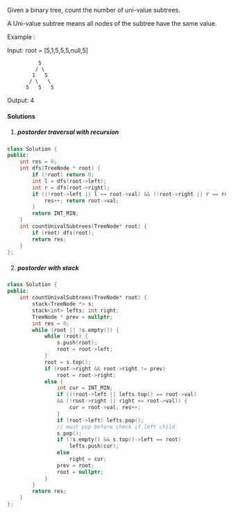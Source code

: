 Given a binary tree, count the number of uni-value subtrees.

A Uni-value subtree means all nodes of the subtree have the same value.

Example :

Input:  root = [5,1,5,5,5,null,5]

              5
             / \
            1   5
           / \   \
          5   5   5

Output: 4

#### Solutions

1. ##### postorder traversal with recursion

```cpp
class Solution {
public:
    int res = 0;
    int dfs(TreeNode * root) {
        if (!root) return 0;
        int l = dfs(root->left);
        int r = dfs(root->right);
        if ((!root->left || l == root->val) && (!root->right || r == root->val)) {
            res++; return root->val;
        }
        return INT_MIN;
    }
    int countUnivalSubtrees(TreeNode* root) {
        if (root) dfs(root);
        return res;
    }
};
```

2. ##### postorder with stack

```cpp
class Solution {
public:
    int countUnivalSubtrees(TreeNode* root) {
        stack<TreeNode *> s;
        stack<int> lefts; int right;
        TreeNode * prev = nullptr;
        int res = 0;
        while (root || !s.empty()) {
            while (root) {
                s.push(root);
                root = root->left;
            }
            root = s.top();
            if (root->right && root->right != prev)
                root = root->right;
            else {
                int cur = INT_MIN;
                if ((!root->left || lefts.top() == root->val) 
                && (!root->right || right == root->val)) {
                    cur = root->val; res++;
                }
                if (root->left) lefts.pop();
                // must pop before check if left child
                s.pop();
                if (!s.empty() && s.top()->left == root)
                    lefts.push(cur);
                else
                    right = cur;
                prev = root;
                root = nullptr;
            }
        }
        return res;
    }
};
```